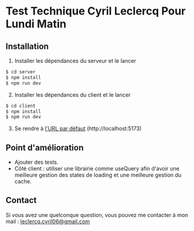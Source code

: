 # Test Technique Cyril Leclercq Pour Lundi Matin

## Installation

1. Installer les dépendances du serveur et le lancer

```bash
$ cd server
$ npm install
$ npm run dev
```

2. Installer les dépendances du client et le lancer

```bash
$ cd client
$ npm install
$ npm run dev
```

3. Se rendre à [l'URL par défaut](http://localhost:5173) (http://localhost:5173)

## Point d'amélioration

- Ajouter des tests.
- Côté client : utiliser une librairie comme useQuery afin d'avoir une meilleure gestion des states de loading et une meilleure gestion du cache.

## Contact

Si vous avez une quelconque question, vous pouvez me contacter à mon mail :
leclercq.cyril06@gmail.com
